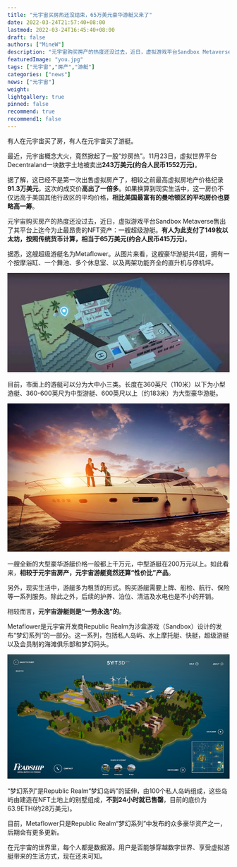```yaml
---
title: "元宇宙买房热还没结束，65万美元豪华游艇又来了"
date: 2022-03-24T21:57:40+08:00
lastmod: 2022-03-24T16:45:40+08:00
draft: false
authors: ["MineW"]
description: "元宇宙购买房产的热度还没过去，近日，虚拟游戏平台Sandbox Metaverse售出了其平台上迄今为止最昂贵的NFT资产：一艘超级游艇。有人为此支付了149枚以太坊，按照传统货币计算，相当于65万美元(约合人民币415万元)。"
featuredImage: "you.jpg"
tags: ["元宇宙","房产","游艇"]
categories: ["news"]
news: ["元宇宙"]
weight: 
lightgallery: true
pinned: false
recommend: true
recommend1: false
---
```




有人在元宇宙买了房，有人在元宇宙买了游艇。

最近，元宇宙概念大火，竟然掀起了一股“炒房热”。11月23日，虚拟世界平台Decentraland一块数字土地被卖出**243万美元(约合人民币1552万元)**。

据了解，这已经不是第一次出售虚拟房产了，相较之前最高虚拟房地产价格纪录**91.3万美元**，这次的成交价**高出了一倍多**。如果换算到现实生活中，这一房价不仅远高于美国其他行政区的平均价格，**相比美国最富有的曼哈顿区的平均房价也要略高一筹**。

元宇宙购买房产的热度还没过去，近日，虚拟游戏平台Sandbox Metaverse售出了其平台上迄今为止最昂贵的NFT资产：一艘超级游艇。**有人为此支付了149枚以太坊，按照传统货币计算，相当于65万美元(约合人民币415万元)**。

据悉，这艘超级游艇名为Metaflower。从图片来看，这艘豪华游艇共4层，拥有一个按摩浴缸、一个舞池、多个休息室、以及两架功能齐全的直升机与停机坪。

![weixin16381779651762](weixin16381779651762.png)

目前，市面上的游艇可以分为大中小三类。长度在360英尺（110米）以下为小型游艇、360-600英尺为中型游艇、600英尺以上（约183米）为大型豪华游艇。

![weixin16381779651763](weixin16381779651763.png)

一艘全新的大型豪华游艇价格一般都上千万元，中型游艇在200万元以上。如此看来，**相较于元宇宙房产，元宇宙游艇竟然还算“性价比”产品**。

另外，现实生活中，游艇多为租赁的形式。购买游艇需要上牌、船检、航行、保险等一系列服务。除此之外，后续的护养、泊位、清洁及水电也是不小的开销。

相较而言，**元宇宙游艇则是“一劳永逸”的**。

Metaflower是元宇宙开发商Republic Realm为沙盒游戏（Sandbox）设计的发布“梦幻系列”的一部分。这一系列，包括私人岛屿、水上摩托艇、快艇，超级游艇以及会员制的海滩俱乐部和梦幻码头。

![weixin16381779651764](weixin16381779651764.png)

“梦幻系列”是Republic Realm“梦幻岛屿”的延伸，由100个私人岛屿组成，这些岛屿由建造在NFT土地上的别墅组成，**不到24小时就已售罄**，目前的底价为63.9ETH(约28万美元)。

目前，Metaflower只是Republic Realm“梦幻系列”中发布的众多豪华资产之一，后期会有更多更新。

在元宇宙的世界里，每个人都是数据源。用户是否能够穿越数字世界、享受虚拟游艇带来的生活方式，现在还未可知。